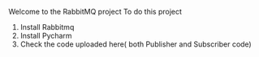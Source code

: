 Welcome to the RabbitMQ project
To do this project
1. Install Rabbitmq
2. Install Pycharm
3. Check the code uploaded here( both Publisher and Subscriber code)
